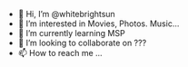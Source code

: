 - 👋 Hi, I’m @whitebrightsun
- 👀 I’m interested in Movies, Photos. Music...
- 🌱 I’m currently learning MSP
- 💞️ I’m looking to collaborate on ???
- 📫 How to reach me ...

<!---
whitebrightsun/whitebrightsun is a ✨ special ✨ repository because its `README.md` (this file) appears on your GitHub profile.
You can click the Preview link to take a look at your changes.
--->
